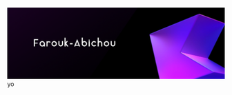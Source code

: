 ![alt text](https://github.com//Farouk-abichou/Farouk-abichou/blob/main/kotliiiiii.png?raw=true)
yo
